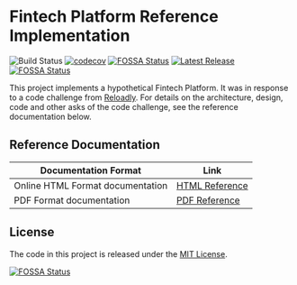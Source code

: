 # Fintech Platform Reference Implementation

![Build Status](https://github.com/arunkpatra/reloadly-services/workflows/build/badge.svg)
[![codecov](https://codecov.io/gh/arunkpatra/reloadly-services/branch/main/graph/badge.svg?token=8HFMSEUV4H)](https://codecov.io/gh/arunkpatra/reloadly-services)
[![FOSSA Status](https://app.fossa.com/api/projects/git%2Bgithub.com%2Farunkpatra%2Freloadly-services.svg?type=shield)](https://app.fossa.com/projects/git%2Bgithub.com%2Farunkpatra%2Freloadly-services?ref=badge_shield)
[![Latest Release](https://img.shields.io/github/v/release/arunkpatra/reloadly-services?include_prereleases&sort=semver)](https://github.com/arunkpatra/reloadly-services/releases)
[![FOSSA Status](https://app.fossa.com/api/projects/git%2Bgithub.com%2Farunkpatra%2Freloadly-services.svg?type=shield)](https://app.fossa.com/projects/git%2Bgithub.com%2Farunkpatra%2Freloadly-services?ref=badge_shield)

This project implements a hypothetical Fintech Platform. It was in response to a code challenge from [Reloadly]. For
details on the architecture, design, code and other asks of the code challenge, see the reference documentation below.

## Reference Documentation

|Documentation Format| Link |
|--------------------|------|
|Online HTML Format documentation | [HTML Reference]|
|PDF Format documentation  | [PDF Reference]|

[Reloadly]: https://www.reloadly.com

[HTML Reference]: https://master.d219ur0ee5uhks.amplifyapp.com

[PDF Reference]: https://master.d219ur0ee5uhks.amplifyapp.com/pdf/reloadly-services.pdf



## License

The code in this project is released under the [MIT License](LICENSE).

[![FOSSA Status](https://app.fossa.com/api/projects/git%2Bgithub.com%2Farunkpatra%2Freloadly-services.svg?type=large)](https://app.fossa.com/projects/git%2Bgithub.com%2Farunkpatra%2Freloadly-services?ref=badge_large)